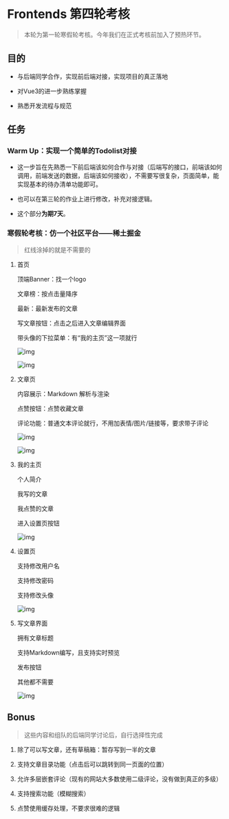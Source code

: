 # Frontends 第四轮考核

>本轮为第一轮寒假轮考核。今年我们在正式考核前加入了预热环节。

## 目的

- 与后端同学合作，实现前后端对接，实现项目的真正落地

- 对Vue3的进一步熟练掌握

- 熟悉开发流程与规范

## 任务

### Warm Up：实现一个简单的Todolist对接

- 这一步旨在先熟悉一下前后端该如何合作与对接（后端写的接口，前端该如何调用，前端发送的数据，后端该如何接收），不需要写很复杂，页面简单，能实现基本的待办清单功能即可。

- 也可以在第三轮的作业上进行修改，补充对接逻辑。

- 这个部分**为期7天**。

### 寒假轮考核：仿一个社区平台——稀土掘金

> 红线涂掉的就是不需要的

1. 首页

    顶端Banner：找一个logo

    ⽂章榜：按点击量降序

    最新：最新发布的⽂章

    写⽂章按钮：点击之后进入文章编辑界面

    带头像的下拉菜单：有“我的主页”这一项就行

    ![img](../img/4-寒假合作轮/image.png)

    ![img](../img/4-寒假合作轮/image-1.png)

2. 文章页

    内容展示：Markdown 解析与渲染

    点赞按钮：点赞收藏文章

    评论功能：普通⽂本评论就⾏，不⽤加表情/图⽚/链接等，要求带⼦评论

    ![img](../img/4-寒假合作轮/image-2.png)

    ![img](../img/4-寒假合作轮/image-3.png)

3. 我的主页

    个人简介

    我写的⽂章
    
    我点赞的⽂章

    进入设置页按钮
    
    ![img](../img/4-寒假合作轮/image-4.png)

4. 设置页

    支持修改用户名

    支持修改密码

    支持修改头像

    ![img](../img/4-寒假合作轮/image-5.png)

5. 写文章界面

    拥有文章标题
    
    支持Markdown编写，且支持实时预览
    
    发布按钮
    
    其他都不需要

    ![img](../img/4-寒假合作轮/image-6.png)

## Bonus

> 这些内容和组队的后端同学讨论后，自行选择性完成

1.	除了可以写⽂章，还有草稿箱：暂存写到⼀半的⽂章

2.	⽀持⽂章⽬录功能（点击后可以跳转到同⼀⻚⾯的位置）

3.	允许多层嵌套评论（现有的⽹站⼤多数使⽤⼆级评论，没有做到真正的多级）

4.	⽀持搜索功能（模糊搜索）

5.	点赞使⽤缓存处理，不要求很难的逻辑
